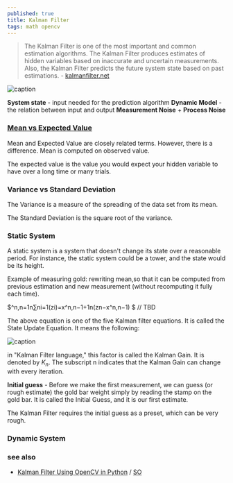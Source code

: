 ```yaml
---
published: true
title: Kalman Filter
tags: math opencv
---
```

> The Kalman Filter is one of the most important and common estimation algorithms. The Kalman Filter produces estimates of hidden variables based on inaccurate and uncertain measurements. Also, the Kalman Filter predicts the future system state based on past estimations. - [kalmanfilter.net](https://www.kalmanfilter.net/default.aspx)



![caption](https://www.kalmanfilter.net/img/AlphaBeta/ex1_estimationAlgorithm.png) 

**System state** - input needed for the prediction algorithm
**Dynamic Model** - the relation between input and output
**Measurement Noise** + **Process Noise**



### [Mean vs Expected Value](https://www.kalmanfilter.net/background.html)

Mean and Expected Value are closely related terms. However, there is a difference. 
Mean is computed on observed value.

The expected value is the value you would expect your hidden variable to have over a long time or many trials. 

### Variance vs Standard Deviation

The Variance is a measure of the spreading of the data set from its mean.

The Standard Deviation is the square root of the variance. 

### Static System

A static system is a system that doesn't change its state over a reasonable period. For instance, the static system could be a tower, and the state would be its height. 

Example of measuring gold:
rewriting mean,so that it can be computed from previous estimation and new measurement (without recomputing it fully each time).

$^n,n=1n∑ni=1(zi)=x^n,n−1+1n(zn−x^n,n−1) $ // TBD

The above equation is one of the five Kalman filter equations. It is called the State Update Equation. It means the following: 



![caption](https://www.kalmanfilter.net/img/AlphaBeta/ex1_stateUpdate.png) 

in "Kalman Filter language," this factor is called the Kalman Gain. It is denoted by $K_n$. The subscript n indicates that the Kalman Gain can change with every iteration. 

**Initial guess** - Before we make the first measurement, we can guess (or rough estimate) the gold bar weight simply by reading the stamp on the gold bar. It is called the Initial Guess, and it is our first estimate.

The Kalman Filter requires the initial guess as a preset, which can be very rough. 
 
### Dynamic System
 
### see also
- [Kalman Filter Using OpenCV in Python](https://www.delftstack.com/howto/python/opencv-kalman-filter/) / [SO](https://stackoverflow.com/questions/42904509/opencv-kalman-filter-python)